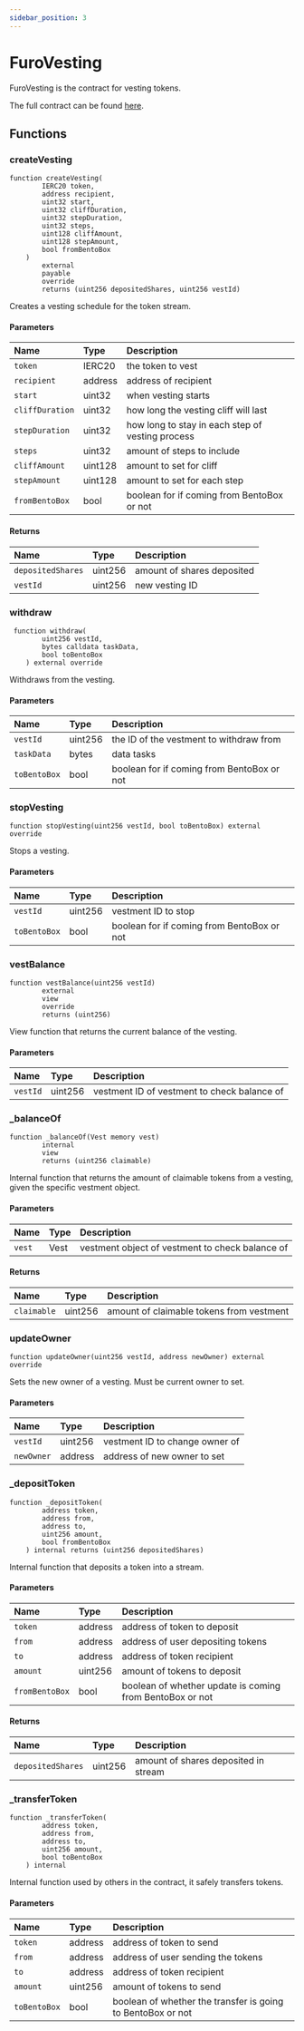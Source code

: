 ```yaml
---
sidebar_position: 3
---
```


# FuroVesting

FuroVesting is the contract for vesting tokens.

The full contract can be found [here](https://github.com/sushiswap/furo/blob/master/contracts/base/FuroVesting.sol).

## Functions

### createVesting

```
function createVesting(
        IERC20 token,
        address recipient,
        uint32 start,
        uint32 cliffDuration,
        uint32 stepDuration,
        uint32 steps,
        uint128 cliffAmount,
        uint128 stepAmount,
        bool fromBentoBox
    )
        external
        payable
        override
        returns (uint256 depositedShares, uint256 vestId)
```

Creates a vesting schedule for the token stream.

#### Parameters

| Name            | Type    | Description                                      |
| :-------------- | :------ | :----------------------------------------------- |
| `token`         | IERC20  | the token to vest                                |
| `recipient`     | address | address of recipient                             |
| `start`         | uint32  | when vesting starts                              |
| `cliffDuration` | uint32  | how long the vesting cliff will last             |
| `stepDuration`  | uint32  | how long to stay in each step of vesting process |
| `steps`         | uint32  | amount of steps to include                       |
| `cliffAmount`   | uint128 | amount to set for cliff                          |
| `stepAmount`    | uint128 | amount to set for each step                      |
| `fromBentoBox`  | bool    | boolean for if coming from BentoBox or not       |

#### Returns

| Name              | Type    | Description                |
| :---------------- | :------ | :------------------------- |
| `depositedShares` | uint256 | amount of shares deposited |
| `vestId`          | uint256 | new vesting ID             |

### withdraw

```
 function withdraw(
        uint256 vestId,
        bytes calldata taskData,
        bool toBentoBox
    ) external override
```

Withdraws from the vesting.

#### Parameters

| Name         | Type    | Description                                |
| :----------- | :------ | :----------------------------------------- |
| `vestId`     | uint256 | the ID of the vestment to withdraw from    |
| `taskData`   | bytes   | data tasks                                 |
| `toBentoBox` | bool    | boolean for if coming from BentoBox or not |

### stopVesting

```
function stopVesting(uint256 vestId, bool toBentoBox) external override
```

Stops a vesting.

#### Parameters

| Name         | Type    | Description                                |
| :----------- | :------ | :----------------------------------------- |
| `vestId`     | uint256 | vestment ID to stop                        |
| `toBentoBox` | bool    | boolean for if coming from BentoBox or not |

### vestBalance

```
function vestBalance(uint256 vestId)
        external
        view
        override
        returns (uint256)
```

View function that returns the current balance of the vesting.

#### Parameters

| Name     | Type    | Description                                 |
| :------- | :------ | :------------------------------------------ |
| `vestId` | uint256 | vestment ID of vestment to check balance of |

### \_balanceOf

```
function _balanceOf(Vest memory vest)
        internal
        view
        returns (uint256 claimable)
```

Internal function that returns the amount of claimable tokens from a vesting, given the specific vestment object.

#### Parameters

| Name   | Type | Description                                     |
| :----- | :--- | :---------------------------------------------- |
| `vest` | Vest | vestment object of vestment to check balance of |

#### Returns

| Name        | Type    | Description                              |
| :---------- | :------ | :--------------------------------------- |
| `claimable` | uint256 | amount of claimable tokens from vestment |

### updateOwner

```
function updateOwner(uint256 vestId, address newOwner) external override
```

Sets the new owner of a vesting. Must be current owner to set.

#### Parameters

| Name       | Type    | Description                    |
| :--------- | :------ | :----------------------------- |
| `vestId`   | uint256 | vestment ID to change owner of |
| `newOwner` | address | address of new owner to set    |

### \_depositToken

```
function _depositToken(
        address token,
        address from,
        address to,
        uint256 amount,
        bool fromBentoBox
    ) internal returns (uint256 depositedShares)
```

Internal function that deposits a token into a stream.

#### Parameters

| Name           | Type    | Description                                              |
| :------------- | :------ | :------------------------------------------------------- |
| `token`        | address | address of token to deposit                              |
| `from`         | address | address of user depositing tokens                        |
| `to`           | address | address of token recipient                               |
| `amount`       | uint256 | amount of tokens to deposit                              |
| `fromBentoBox` | bool    | boolean of whether update is coming from BentoBox or not |

#### Returns

| Name              | Type    | Description                          |
| :---------------- | :------ | :----------------------------------- |
| `depositedShares` | uint256 | amount of shares deposited in stream |

### \_transferToken

```
function _transferToken(
        address token,
        address from,
        address to,
        uint256 amount,
        bool toBentoBox
    ) internal
```

Internal function used by others in the contract, it safely transfers tokens.

#### Parameters

| Name         | Type    | Description                                                 |
| :----------- | :------ | :---------------------------------------------------------- |
| `token`      | address | address of token to send                                    |
| `from`       | address | address of user sending the tokens                          |
| `to`         | address | address of token recipient                                  |
| `amount`     | uint256 | amount of tokens to send                                    |
| `toBentoBox` | bool    | boolean of whether the transfer is going to BentoBox or not |
